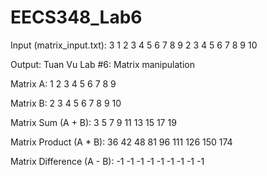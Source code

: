 # EECS348_Lab6
Input (matrix_input.txt):
3 
1 2 3
4 5 6
7 8 9
2 3 4
5 6 7
8 9 10

Output: 
Tuan Vu
Lab #6: Matrix manipulation

Matrix A:
  1   2   3 
  4   5   6 
  7   8   9 

Matrix B:
  2   3   4 
  5   6   7 
  8   9  10 

Matrix Sum (A + B):
  3   5   7 
  9  11  13 
 15  17  19 

Matrix Product (A * B):
 36  42  48 
 81  96 111 
126 150 174 

Matrix Difference (A - B):
 -1  -1  -1 
 -1  -1  -1 
 -1  -1  -1 
